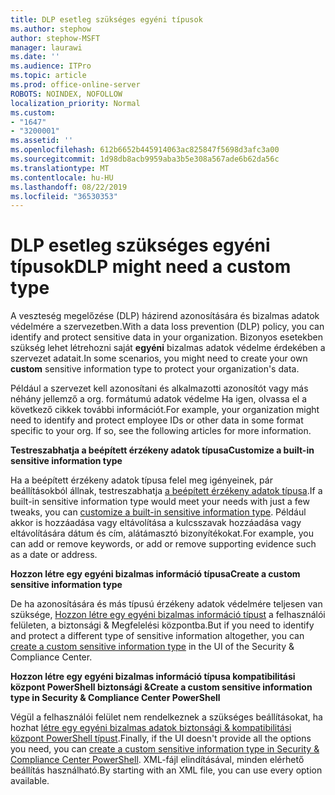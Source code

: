 ```yaml
---
title: DLP esetleg szükséges egyéni típusok
ms.author: stephow
author: stephow-MSFT
manager: laurawi
ms.date: ''
ms.audience: ITPro
ms.topic: article
ms.prod: office-online-server
ROBOTS: NOINDEX, NOFOLLOW
localization_priority: Normal
ms.custom:
- "1647"
- "3200001"
ms.assetid: ''
ms.openlocfilehash: 612b6652b445914063ac825847f5698d3afc3a00
ms.sourcegitcommit: 1d98db8acb9959aba3b5e308a567ade6b62da56c
ms.translationtype: MT
ms.contentlocale: hu-HU
ms.lasthandoff: 08/22/2019
ms.locfileid: "36530353"
---
```

# <a name="dlp-might-need-a-custom-type"></a><span data-ttu-id="1a263-102">DLP esetleg szükséges egyéni típusok</span><span class="sxs-lookup"><span data-stu-id="1a263-102">DLP might need a custom type</span></span>

<span data-ttu-id="1a263-103">A veszteség megelőzése (DLP) házirend azonosítására és bizalmas adatok védelmére a szervezetben.</span><span class="sxs-lookup"><span data-stu-id="1a263-103">With a data loss prevention (DLP) policy, you can identify and protect sensitive data in your organization.</span></span> <span data-ttu-id="1a263-104">Bizonyos esetekben szükség lehet létrehozni saját **egyéni** bizalmas adatok védelme érdekében a szervezet adatait.</span><span class="sxs-lookup"><span data-stu-id="1a263-104">In some scenarios, you might need to create your own **custom** sensitive information type to protect your organization's data.</span></span>

<span data-ttu-id="1a263-105">Például a szervezet kell azonosítani és alkalmazotti azonosítót vagy más néhány jellemző a org. formátumú adatok védelme Ha igen, olvassa el a következő cikkek további információt.</span><span class="sxs-lookup"><span data-stu-id="1a263-105">For example, your organization might need to identify and protect employee IDs or other data in some format specific to your org. If so, see the following articles for more information.</span></span>
  
 <span data-ttu-id="1a263-106">**Testreszabhatja a beépített érzékeny adatok típusa**</span><span class="sxs-lookup"><span data-stu-id="1a263-106">**Customize a built-in sensitive information type**</span></span>
  
<span data-ttu-id="1a263-107">Ha a beépített érzékeny adatok típusa felel meg igényeinek, pár beállításokból állnak, testreszabhatja [a beépített érzékeny adatok típusa](https://docs.microsoft.com/office365/securitycompliance/customize-a-built-in-sensitive-information-type).</span><span class="sxs-lookup"><span data-stu-id="1a263-107">If a built-in sensitive information type would meet your needs with just a few tweaks, you can [customize a built-in sensitive information type](https://docs.microsoft.com/office365/securitycompliance/customize-a-built-in-sensitive-information-type).</span></span> <span data-ttu-id="1a263-108">Például akkor is hozzáadása vagy eltávolítása a kulcsszavak hozzáadása vagy eltávolítására dátum és cím, alátámasztó bizonyítékokat.</span><span class="sxs-lookup"><span data-stu-id="1a263-108">For example, you can add or remove keywords, or add or remove supporting evidence such as a date or address.</span></span>
  
 <span data-ttu-id="1a263-109">**Hozzon létre egy egyéni bizalmas információ típusa**</span><span class="sxs-lookup"><span data-stu-id="1a263-109">**Create a custom sensitive information type**</span></span>
  
<span data-ttu-id="1a263-110">De ha azonosítására és más típusú érzékeny adatok védelmére teljesen van szüksége, [Hozzon létre egy egyéni bizalmas információ típust](https://docs.microsoft.com/office365/securitycompliance/create-a-custom-sensitive-information-type) a felhasználói felületen, a biztonsági & Megfelelési központba.</span><span class="sxs-lookup"><span data-stu-id="1a263-110">But if you need to identify and protect a different type of sensitive information altogether, you can [create a custom sensitive information type](https://docs.microsoft.com/office365/securitycompliance/create-a-custom-sensitive-information-type) in the UI of the Security & Compliance Center.</span></span>
  
<span data-ttu-id="1a263-111">**Hozzon létre egy egyéni bizalmas információ típusa kompatibilitási központ PowerShell biztonsági &**</span><span class="sxs-lookup"><span data-stu-id="1a263-111">**Create a custom sensitive information type in Security & Compliance Center PowerShell**</span></span>

<span data-ttu-id="1a263-112">Végül a felhasználói felület nem rendelkeznek a szükséges beállításokat, ha hozhat [létre egy egyéni bizalmas adatok biztonsági & kompatibilitási központ PowerShell típust](https://docs.microsoft.com/office365/securitycompliance/create-a-custom-sensitive-information-type-in-scc-powershell).</span><span class="sxs-lookup"><span data-stu-id="1a263-112">Finally, if the UI doesn't provide all the options you need, you can [create a custom sensitive information type in Security & Compliance Center PowerShell](https://docs.microsoft.com/office365/securitycompliance/create-a-custom-sensitive-information-type-in-scc-powershell).</span></span> <span data-ttu-id="1a263-113">XML-fájl elindításával, minden elérhető beállítás használható.</span><span class="sxs-lookup"><span data-stu-id="1a263-113">By starting with an XML file, you can use every option available.</span></span>
